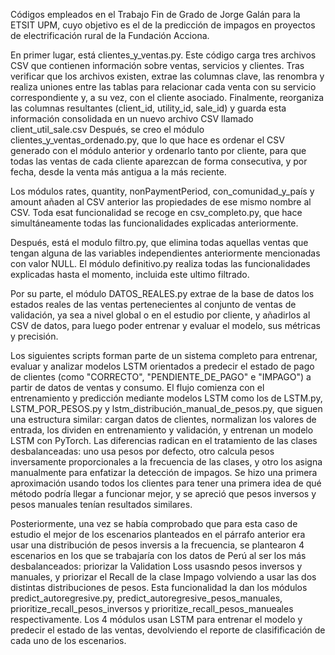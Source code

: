 Códigos empleados en el Trabajo Fin de Grado de Jorge Galán para la ETSIT UPM, cuyo objetivo es el de la predicción de impagos en proyectos de electrificación rural de la Fundación Acciona.

En primer lugar, está clientes_y_ventas.py. Este código carga tres archivos CSV que contienen información sobre ventas, servicios y clientes. Tras verificar que los archivos existen, extrae las columnas clave, las renombra y realiza uniones entre las tablas para relacionar cada venta con su servicio correspondiente y, a su vez, con el cliente asociado. Finalmente, reorganiza las columnas resultantes (client_id, utility_id, sale_id) y guarda esta información consolidada en un nuevo archivo CSV llamado client_util_sale.csv
Después, se creo el módulo clientes_y_ventas_ordenado.py, que lo que hace es ordenar el CSV generado con el módulo anterior y ordenarlo tanto por cliente, para que todas las ventas de cada cliente aparezcan de forma consecutiva, y por fecha, desde la venta más antigua a la más reciente.

Los módulos rates, quantity, nonPaymentPeriod, con_comunidad_y_país y amount añaden al CSV anterior las propiedades de ese mismo nombre al CSV. Toda esat funcionalidad se recoge en csv_completo.py, que hace simultáneamente todas las funcionalidades explicadas anteriormente.

Después, está el modulo filtro.py, que elimina todas aquellas ventas que tengan alguna de las variables independientes anteriormente mencionadas con valor NULL. El módulo definitivo.py realiza todas las funcionalidades explicadas hasta el momento, incluida este ultimo filtrado.

Por su parte, el módulo DATOS_REALES.py extrae de la base de datos los estados reales de las ventas pertenecientes al conjunto de ventas de validación, ya sea a nivel global o en el estudio por cliente, y añadirlos al CSV de datos, para luego poder entrenar y evaluar el modelo, sus métricas y precisión.

Los siguientes scripts forman parte de un sistema completo para entrenar, evaluar y analizar modelos LSTM orientados a predecir el estado de pago de clientes (como "CORRECTO", "PENDIENTE_DE_PAGO" e "IMPAGO") a partir de datos de ventas y consumo. El flujo comienza con el entrenamiento y predicción mediante modelos LSTM como los de LSTM.py, LSTM_POR_PESOS.py y lstm_distribución_manual_de_pesos.py, que siguen una estructura similar: cargan datos de clientes, normalizan los valores de entrada, los dividen en entrenamiento y validación, y entrenan un modelo LSTM con PyTorch. Las diferencias radican en el tratamiento de las clases desbalanceadas: uno usa pesos por defecto, otro calcula pesos inversamente proporcionales a la frecuencia de las clases, y otro los asigna manualmente para enfatizar la detección de impagos. Se hizo una primera aproximación usando todos los clientes para tener una primera idea de qué método podría llegar a funcionar mejor, y se apreció que pesos inversos y pesos manuales tenían resultados similares.

Posteriormente, una vez se había comprobado que para esta caso de estudio el mejor de los escenarios planteados en el párrafo anterior era usar una distribución de pesos inversis a la frecuencia, se plantearon 4 escenarios en los que se trabajaría con los datos de Perú al ser los más desbalanceados: priorizar la Validation Loss usasndo pesos inversos y manuales, y priorizar el Recall de la clase Impago volviendo a usar las dos distintas distribuciones de pesos. Esta funcionalidad la dan los módulos predict_autoregresive.py, predict_autoregresive_pesos_manuales, prioritize_recall_pesos_inversos y prioritize_recall_pesos_manueales respectivamente. Los 4 módulos usan LSTM para entrenar el modelo y predecir el estado de las ventas, devolviendo el reporte de clasifificación de cada uno de los escenarios.
